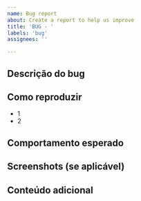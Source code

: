 ```yaml
---
name: Bug report
about: Create a report to help us improve
title: 'BUG - '
labels: 'bug'
assignees: ''

---
```


## Descrição do bug
<!-- Descreva o problema de forma clara e objetiva -->

## Como reproduzir
<!-- Passos para reproduzir o erro -->
* 1
* 2

## Comportamento esperado
<!-- Descreva o que você acredita ser o comportamento certo -->

## Screenshots (se aplicável)
<!-- Se necessário, forneça screenshots da tela. Se não, apague este tópico. -->

## Conteúdo adicional
<!-- Caso queira acrescentar alguma informação, coloque-a neste tópico -->